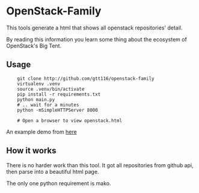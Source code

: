 # OpenStack-Family

This tools generate a html that shows all openstack repositories' detail.

By reading this information you learn some thing about the ecosystem of OpenStack's Big Tent.

## Usage

```
    git clone http://github.com/gtt116/openstack-family
    virtualenv .venv
    source .venv/bin/activate
    pip install -r requirements.txt
    python main.py
    # .. wait for a minutes
    python -mSimpleHTTPServer 8000
    
    # Open a browser to view openstack.html
```

An example demo from
[here](https://rawgit.com/gtt116/openstack-family/master/openstack.html)

## How it works

There is no harder work than this tool. It got all repositories from github
api, then parse into a beautiful html page.

The only one python requirement is mako.
